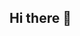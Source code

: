 ## Hi there 👋

<!--
**carlmoya/carlmoya** is a ✨ _special_ ✨ repository because its `README.md` (this file) appears on your GitHub profile.

Carl Moya
camoyaastudillo@my.waketech.edu
This is my CTI110 SP2025 GitHub account
This repository is going to hold all of my work for class
